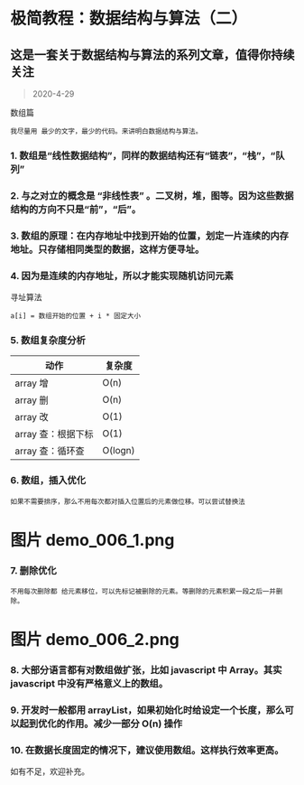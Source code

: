 # 极简教程：数据结构与算法（二）

## 这是一套关于数据结构与算法的系列文章，值得你持续关注
> 2020-4-29 

数组篇

    我尽量用 最少的文字，最少的代码。来讲明白数据结构与算法。

### 1. 数组是“线性数据结构”，同样的数据结构还有“链表”，“栈”，“队列”

### 2. 与之对立的概念是 “非线性表” 。二叉树，堆，图等。因为这些数据结构的方向不只是“前”，“后”。

### 3. 数组的原理：在内存地址中找到开始的位置，划定一片连续的内存地址。只存储相同类型的数据，这样方便寻址。

### 4. 因为是连续的内存地址，所以才能实现随机访问元素
寻址算法
    
    a[i] = 数组开始的位置 + i * 固定大小

### 5. 数组复杂度分析
|动作|复杂度|
|-|-|
|array 增|O(n)|
|array 删|O(n)|
|array 改|O(1)|
|array 查：根据下标|O(1)|
|array 查：循环查|O(logn)|

### 6. 数组，插入优化
    如果不需要排序，那么不用每次都对插入位置后的元素做位移。可以尝试替换法

# 图片 demo_006_1.png

### 7. 删除优化
    不用每次删除都 给元素移位，可以先标记被删除的元素。等删除的元素积累一段之后一并删除。

# 图片 demo_006_2.png

### 8. 大部分语言都有对数组做扩张，比如 javascript 中 Array。其实 javascript 中没有严格意义上的数组。

### 9. 开发时一般都用 arrayList，如果初始化时给设定一个长度，那么可以起到优化的作用。减少一部分 O(n) 操作

### 10. 在数据长度固定的情况下，建议使用数组。这样执行效率更高。

如有不足，欢迎补充。
